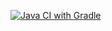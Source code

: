 [![Java CI with Gradle](https://github.com/EkaterinaKoro/CardDeliveryOrder/actions/workflows/gradle.yml/badge.svg)](https://github.com/EkaterinaKoro/CardDeliveryOrder/actions/workflows/gradle.yml)